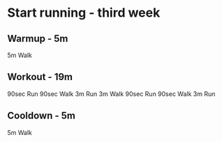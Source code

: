 # Start running - third week

## Warmup - 5m

5m Walk

## Workout - 19m

90sec Run
90sec Walk
3m Run
3m Walk
90sec Run
90sec Walk
3m Run

## Cooldown - 5m

5m Walk
